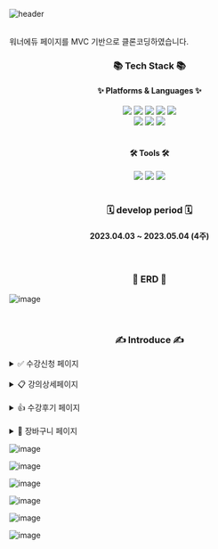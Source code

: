 ![header](https://capsule-render.vercel.app/api?type=soft&color=64DECF&section=header&height=200&text=Wannaedu&fontColor=fff)

<br>
워너에듀 페이지를 MVC 기반으로 클론코딩하였습니다.
<br>
<div>
    <h3 align="center">📚 Tech Stack 📚</h3>
    <h4 align="center">✨ Platforms & Languages ✨</h4>
</div>
<div align="center">
	<img src="https://img.shields.io/badge/Java-007396?style=flat&logo=Conda-Forge&logoColor=white" />
	<img src="https://img.shields.io/badge/HTML5-E34F26?style=flat&logo=HTML5&logoColor=white" />
	<img src="https://img.shields.io/badge/CSS3-1572B6?style=flat&logo=CSS3&logoColor=white" />
	<img src="https://img.shields.io/badge/JavaScript-F7DF1E?style=flat&logo=JavaScript&logoColor=white" />
	<img src="https://img.shields.io/badge/jQuery-0769AD?style=flat&logo=jQuery&logoColor=white" />
	<br>
	<img src="https://img.shields.io/badge/Bootstrap-7952B3?style=flat&logo=Bootstrap&logoColor=white" />
	<img src="https://img.shields.io/badge/Mybatis-000000?style=flat&logo=Fluentd&logoColor=white" />
    <img src="https://img.shields.io/badge/Oracle%20SQL-F80000?style=flat&logo=Oracle&logoColor=white" />
</div>
<br>
<div align=center>
	<h4>🛠 Tools 🛠</h4>
</div>
<div align=center>
	<img src="https://img.shields.io/badge/eclipse%20IDE-2C2255?style=flat&logo=eclipseide&logoColor=white" />
    <img src="https://img.shields.io/badge/Tomcat-F8DC75?style=flat&logo=ApacheTomcat&logoColor=white" />
	<img src="https://img.shields.io/badge/GitHub-181717?style=flat&logo=GitHub&logoColor=white" />
</div>
<br>
<div align=center>
    <h3>🗓️ develop period 🗓️</h3>
    <h4>2023.04.03 ~ 2023.05.04 (4주)</h4>
</div>
<br>
<div align=center>
    <h3>📑 ERD 📑</h3>
</div>

![image](https://github.com/jisuyoun/SemiEdu/assets/122525676/aac3097f-800d-453b-abd9-d512d273b31e)

<br>
<div align=center>
    <h3>✍️ Introduce ✍️</h3>
</div>
<details>
    <summary>✅ 수강신청 페이지</summary>

![image](https://github.com/jisuyoun/SemiEdu/assets/122525676/2df703a8-c798-4db9-b331-091a3533da50)

![image](https://github.com/jisuyoun/SemiEdu/assets/122525676/74d1d858-eed8-4bd1-8bb7-46d9d8246036)

![image](https://github.com/jisuyoun/SemiEdu/assets/122525676/c9abd403-dd65-4992-999b-e72452c11699)

![image](https://github.com/jisuyoun/SemiEdu/assets/122525676/ea01c286-b13b-4b77-9481-5c246113f713)

![image](https://github.com/jisuyoun/SemiEdu/assets/122525676/890134f9-e501-4f2c-bc52-ae5f4e736a2d)

![image](https://github.com/jisuyoun/SemiEdu/assets/122525676/98cceeab-f22b-40c5-86d1-88983a48eb0f)
</details>
<br>
<details>
    <summary>📋 강의상세페이지</summary>

![image](https://github.com/jisuyoun/SemiEdu/assets/122525676/cfe682cf-2270-4c39-a719-89ca7fa0a90f)

![image](https://github.com/jisuyoun/SemiEdu/assets/122525676/fa983dff-f065-405e-bc3f-eaee10636e6e)

![image](https://github.com/jisuyoun/SemiEdu/assets/122525676/6b81360e-a7c0-4cef-a1f1-d1b5be02fa03)

![image](https://github.com/jisuyoun/SemiEdu/assets/122525676/3dbcc516-fddb-4057-a6d6-af183f1e9d61)

![image](https://github.com/jisuyoun/SemiEdu/assets/122525676/76907253-04c4-450d-a850-4e3ddf1a7217)

![image](https://github.com/jisuyoun/SemiEdu/assets/122525676/4dbc9d44-cb5a-482a-83ee-545f892ad65a)

![image](https://github.com/jisuyoun/SemiEdu/assets/122525676/59cef5a8-b375-44b6-b426-63ddef52ee98)
</details>
<br>
<details>
    <summary>👍 수강후기 페이지</summary>

![image](https://github.com/jisuyoun/SemiEdu/assets/122525676/ebe022bd-b390-4a29-abb6-b88467eefbe7)

![image](https://github.com/jisuyoun/SemiEdu/assets/122525676/031972c6-13f1-4cad-b563-d4f7ae3b1dd9)
</details>
<br>
<details>
<summary>🧺 장바구니 페이지</sumaary>

![image](https://github.com/jisuyoun/SemiEdu/assets/122525676/31b2ac79-572a-40f6-96ad-fd1fbb2dd5cd)

![image](https://github.com/jisuyoun/SemiEdu/assets/122525676/ffd3e9ab-b03f-4ee9-86a9-84a943861559)

![image](https://github.com/jisuyoun/SemiEdu/assets/122525676/9e48a38b-fa80-4b59-b3f3-ef6bf0c85fd6)

![image](https://github.com/jisuyoun/SemiEdu/assets/122525676/19a2c99a-448f-460e-aa6a-d37b68ff3a70)

![image](https://github.com/jisuyoun/SemiEdu/assets/122525676/3260eceb-4c05-4e17-8a54-04c66647b550)

![image](https://github.com/jisuyoun/SemiEdu/assets/122525676/05c1a09b-7361-45b1-a32a-68d020636936)
</details>